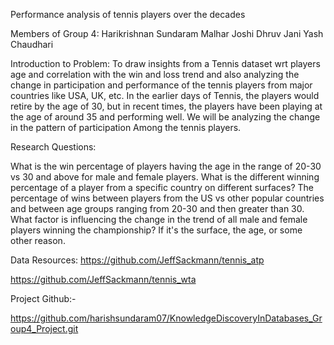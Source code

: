Performance analysis of tennis players over the decades

Members of Group 4:
Harikrishnan Sundaram 
Malhar Joshi
Dhruv Jani
Yash Chaudhari 


Introduction to Problem:
To draw insights from a Tennis dataset wrt players age and correlation with the win and loss trend and also analyzing the change in participation and performance of the tennis players from major countries like USA, UK, etc. 
In the earlier days of Tennis, the players would retire by the age of 30, but in recent times, the players have been playing at the age of around 35 and performing well. We will be analyzing the change in the pattern of participation
Among the tennis players.

Research Questions: 

What is the win percentage of players having the age in the range of 20-30 vs 30 and above for male and female players. 
What is the different winning percentage of a player from a specific country on different surfaces?
The percentage of wins between players from the US vs other popular countries and between age groups ranging from 20-30 and then greater than 30.
What factor is influencing the change in the trend of all male and female players winning the championship? If it's the surface, the age, or some other reason.

Data Resources: 
https://github.com/JeffSackmann/tennis_atp

https://github.com/JeffSackmann/tennis_wta

Project Github:- 

https://github.com/harishsundaram07/KnowledgeDiscoveryInDatabases_Group4_Project.git


 


